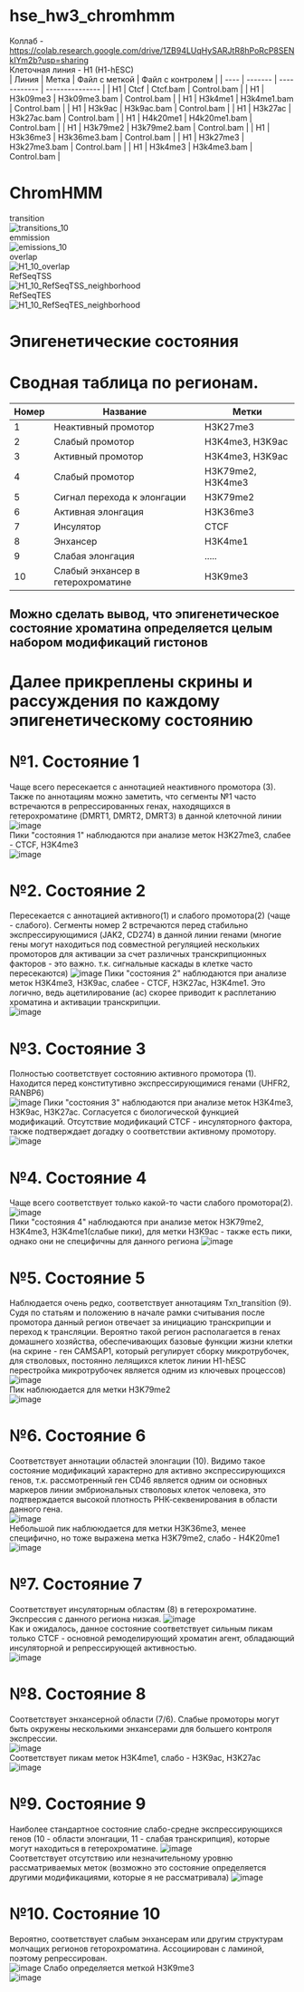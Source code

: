 # hse_hw3_chromhmm
Коллаб - https://colab.research.google.com/drive/1ZB94LUqHySARJtR8hPoRcP8SENkIYm2b?usp=sharing  
Клеточная линия - H1 (H1-hESC)  
| Линия | Метка | Файл с меткой | Файл с контролем |
| ---- | ------- | ------------ | --------------- | 
| H1 | Ctcf | Ctcf.bam | Control.bam |
| H1 | H3k09me3 | H3k09me3.bam | Control.bam |
| H1 | H3k4me1 | H3k4me1.bam | Control.bam |
| H1 | H3k9ac | H3k9ac.bam | Control.bam |
| H1 | H3k27ac | H3k27ac.bam | Control.bam |
| H1 | H4k20me1 | H4k20me1.bam | Control.bam |
| H1 | H3k79me2 | H3k79me2.bam | Control.bam |
| H1 | H3k36me3 | H3k36me3.bam | Control.bam |
| H1 | H3k27me3 | H3k27me3.bam | Control.bam |
| H1 | H3k4me3 | H3k4me3.bam | Control.bam |   
# ChromHMM  
transition  
![transitions_10](https://user-images.githubusercontent.com/60805733/160275060-d892eafa-2198-4ad3-a443-f5eb5c92e407.png)  
emmission  
![emissions_10](https://user-images.githubusercontent.com/60805733/160275064-4646f49d-8ec0-44b0-ac83-7f816b87038c.png)  
overlap  
![H1_10_overlap](https://user-images.githubusercontent.com/60805733/160275068-fbc8f342-5f46-48e2-beab-56ecf82d2373.png)  
RefSeqTSS  
![H1_10_RefSeqTSS_neighborhood](https://user-images.githubusercontent.com/60805733/160275074-9669ab24-8d49-4528-bf99-c7eb232a81f3.png)  
RefSeqTES  
![H1_10_RefSeqTES_neighborhood](https://user-images.githubusercontent.com/60805733/160275089-7ddded3d-0d95-4aa2-91df-9872e32ff9f5.png)  

# Эпигенетические состояния
# Сводная таблица по регионам.
| Номер | Название | Метки |
| --- | -------- | ------------------- |
| 1 | Неактивный промотор | H3K27me3 |
| 2 | Слабый промотор | H3K4me3, H3K9ac |
| 3 | Активный промотор | H3K4me3, H3K9ac |
| 4 | Слабый промотор | H3K79me2, H3K4me3 |
| 5 | Сигнал перехода к элонгации | H3K79me2 |
| 6 | Активная элонгация | H3K36me3 |
| 7 | Инсулятор | CTCF | 
| 8 | Энхансер | H3K4me1 |
| 9 | Слабая элонгация | ..... |
| 10 | Слабый энхансер в гетерохроматине | H3K9me3 |  

## Можно сделать вывод, что эпигенетическое состояние хроматина определяется целым набором модификаций гистонов

# Далее прикреплены скрины и рассуждения по каждому эпигенетическому состоянию
# №1. Состояние 1   
Чаще всего пересекается с аннотацией  неактивного промотора (3). Также по аннотациям можно заметить, что сегменты №1 часто встречаются в репрессированных генах, находящихся в гетерохроматине (DMRT1, DMRT2, DMRT3) в данной клеточной линии   
![image](https://user-images.githubusercontent.com/60805733/160276724-d6629abb-dd81-4e8a-8317-8dcde7384bb4.png)  
Пики "состояния 1" наблюдаются при анализе меток H3K27me3, слабее - CTCF, H3K4me3  
![image](https://user-images.githubusercontent.com/60805733/160276854-b44f528c-1709-4755-9d7a-8b449a6bb3e8.png)  
# №2. Состояние 2  
Пересекается с аннотацией активного(1) и слабого промотора(2) (чаще - слабого). Сегменты номер 2 встречаются перед стабильно экспрессирующимися (JAK2, CD274) в данной линии генами (многие гены могут находиться под совместной регуляцией нескольких промоторов для активации за счет различных транскрипционных факторов - это важно. т.к. сигнальные каскады в клетке часто пересекаются)
![image](https://user-images.githubusercontent.com/60805733/160277138-e942cc92-9aa5-4530-9e37-a3dfe4b153a9.png)
Пики "состояния 2" наблюдаются при анализе меток H3K4me3, H3K9ac, cлабее - CTCF, H3K27ac, H3K4me1. Это логично, ведь ацетилирование (ac) скорее приводит к расплетанию хроматина и активации транскрипции.  
![image](https://user-images.githubusercontent.com/60805733/160277471-f3d41539-f788-440f-a2e1-ef0a48b24a8d.png)  
# №3. Состояние 3 
Полностью соответствует состоянию активного промотора (1). Находится перед конститутивно экспрессирующимися генами (UHFR2, RANBP6)  
![image](https://user-images.githubusercontent.com/60805733/160277640-47f03164-ab38-466f-a432-cf23e3bd7b16.png)
Пики "состояния 3" наблюдаются при анализе меток H3K4me3, H3K9ac, H3K27ac. Согласуется с биологической функцией модификаций. Отсутствие модификаций CTCF - инсуляторного фактора, также подтверждает догадку о соответствии активному промотору.
![image](https://user-images.githubusercontent.com/60805733/160277724-ebca6a18-3580-41d4-843a-2ab29df78d69.png)  
# №4. Состояние 4 
Чаще всего соответствует только какой-то части слабого промотора(2).   
![image](https://user-images.githubusercontent.com/60805733/160278027-bee017de-111c-4d47-85d4-10927588fcab.png)  
Пики "состояния 4" наблюдаются при анализе меток H3K79me2, H3K4me3, H3K4me1(слабые пики), для метки H3K9ac - также есть пики, однако они не специфичны для данного региона
![image](https://user-images.githubusercontent.com/60805733/160278225-53df50fd-6f7a-47e3-a364-1ea49d5450a0.png)  
# №5. Состояние 5 
Наблюдается очень редко, соответствует аннотациям Txn_transition (9). Судя по статьям и положению в начале рамки считывания после промотора данный регион отвечает за инициацию транскрипции и переход к трансляции. Вероятно такой регион располагается в генах домашнего хозяйства, обеспечивающих базовые функции жизни клетки (на скрине - ген CAMSAP1, который регулирует сборку микротрубочек, для стволовых, постоянно лелящихся клеток линии H1-hESC перестройка микротрубочек является одним из ключевых процессов)  
![image](https://user-images.githubusercontent.com/60805733/160279008-27ba1646-89dd-48de-96e0-1daa7814a0fc.png)  
Пик наблююдается для метки H3K79me2  
![image](https://user-images.githubusercontent.com/60805733/160279040-0397064b-1d41-4148-af31-5c2e0cac38b4.png)  
# №6. Состояние 6   
Соответствует аннотации областей элонгации (10). Видимо такое состояние модификаций характерно для активно экспрессирующихся генов, т.к. рассмотренный ген CD46 является одним ои основных маркеров линии эмбриональных стволовых клеток человека, это подтверждается высокой плотность РНК-секвенирования в области данного гена.   
![image](https://user-images.githubusercontent.com/60805733/160279435-2a7bde56-28a2-4ee4-9030-7027ffca988c.png)  
Небольшой пик наблююдается для метки H3K36me3, менее специфично, но тоже выражена метка H3K79me2, слабо - H4K20me1  
![image](https://user-images.githubusercontent.com/60805733/160279461-b51feb74-8158-4cbb-9bd3-00238939fbaf.png)  
# №7. Состояние 7  
Соответствует инсуляторным областям (8) в гетерохроматине. Экспрессия с данного региона низкая. 
![image](https://user-images.githubusercontent.com/60805733/160279724-02d80f9d-70c0-42b5-93dd-52b46e1af627.png)  
Как и ожидалось, данное состояние соответствует сильным пикам только CTCF - основной ремоделирующий хроматин агент, обладающий инсуляторной и репрессирующей активностью.  
![image](https://user-images.githubusercontent.com/60805733/160279780-3a62ad50-1271-403e-a254-a913519bf7ae.png)  
# №8. Состояние 8 
Соответствует энхансерной области (7/6). Слабые промоторы могут быть окружены несколькими энхансерами для большего контроля экспрессии.  
![image](https://user-images.githubusercontent.com/60805733/160280106-b3af1345-8bac-4f97-b540-0029e45e5362.png)  
Соответствует пикам меток H3K4me1, слабо - H3K9ac, H3K27ac
![image](https://user-images.githubusercontent.com/60805733/160280152-44532cb1-401b-4dc6-be01-444f08e1a55d.png)  
# №9. Состояние 9 
Наиболее стандартное состояние слабо-средне экспрессирующихся генов (10 - области элонгации, 11 - слабая транскрипция), которые могут находиться в гетерохроматине. 
![image](https://user-images.githubusercontent.com/60805733/160280269-289b2cce-4cfe-486e-9b2d-39a17c7fbe87.png)  
Соответствует отсутствию или незначительному уровню рассматриваемых меток (возможно это состояние определяется другими модификациями, которые я не рассматривала)
![image](https://user-images.githubusercontent.com/60805733/160280309-21fd234d-207d-4108-96c7-63a2dfcfefb6.png)  
# №10. Состояние 10  
Вероятно, соответствует слабым энхансерам или другим структурам молчащих регионов геторохроматина. Ассоциирован с ламиной, поэтому репрессирован.  
![image](https://user-images.githubusercontent.com/60805733/160281159-3e7368ad-dd42-4c25-8577-c7c976a95bf5.png)
Слабо определяется меткой H3K9me3  
![image](https://user-images.githubusercontent.com/60805733/160281192-5dba182a-e5da-4051-bbce-438fb4cc8ff2.png)
